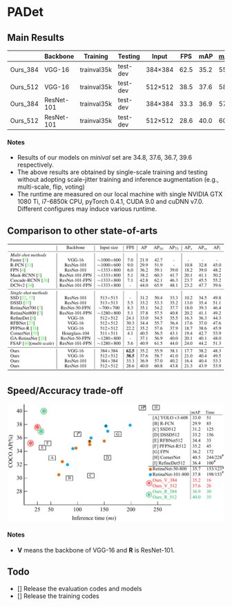 # PADet

## Main Results

|          | Backbone   | Training    | Testing  | Input     | FPS  | mAP  | mAP@0.5 | mAP@0.75 | mAP@S | mAP@M | mAP@L |
| -------- | ---------- | ----------- | -------- | -------------- | ---- | ---- | ------- | -------- | ----- | ----- | ----- |
| Ours_384 | VGG-16     | trainval35k | test-dev | 384×384 | 62.5 | 35.2 | 55.9    | 38.1     | 17.7  | 38.2  | 48.3  |
| Ours_512 | VGG-16     | trainval35k | test-dev | 512×512 | 38.5 | 37.6 | 58.7    | 41.0     | 21.0  | 40.4  | 49.5  |
| Ours_384 | ResNet-101 | trainval35k | test-dev | 384×384 | 33.3 | 36.9 | 57.0    | 40.2     | 16.4  | 40.4  | 53.3  |
| Ours_512 | ResNet-101 | trainval35k | test-dev | 512×512 | 28.6 | 40.0 | 60.8    | 43.8     | 21.3  | 43.9  | 53.9  |
#### Notes

- Results of our models on $\textit{minival}$ set are 34.8, 37.6, 36.7, 39.6 respectively.
- The above results are obtained by single-scale training and testing without adopting scale-jitter training and inference augmentation (e.g., multi-scale, flip, voting)
- The runtime are measured on our local machine with single NVIDIA GTX 1080 Ti, i7-6850k CPU, pyTorch 0.4.1, CUDA 9.0 and cuDNN v7.0. Different configures may induce various runtime. 

## Comparison to other state-of-arts

<img src='images\results.png' width='800'>

## Speed/Accuracy trade-off

<img src='images\speed.png' width='800'>

#### Notes

- **V** means the backbone of VGG-16 and **R** is ResNet-101.

## Todo
- [] Release the evaluation codes and models
- [] Release the training codes
